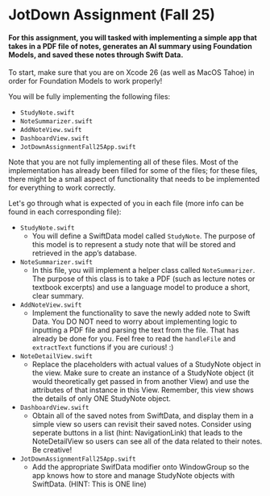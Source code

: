 # JotDown Assignment (Fall 25)

<h4>For this assignment, you will tasked with implementing a simple app that takes in a PDF file of notes, generates an AI summary using Foundation Models, and saved these notes through
Swift Data.</h4>

To start, make sure that you are on Xcode 26 (as well as MacOS Tahoe) in order for Foundation Models to work properly!

You will be fully implementing the following files:
- `StudyNote.swift`
- `NoteSummarizer.swift`
- `AddNoteView.swift`
- `DashboardView.swift`
- `JotDownAssignmentFall25App.swift`

Note that you are not fully implementing all of these files. Most of the implementation has already been filled for some of the files; for these files, there might be a small aspect of functionality that needs to be implemented for everything to work correctly.

Let's go through what is expected of you in each file (more info can be found in each corresponding file): 
- `StudyNote.swift`
   - You will define a SwiftData model called `StudyNote`. The purpose of this model is to represent a study note that will be stored and retrieved in the app’s database.
- `NoteSummarizer.swift`
   - In this file, you will implement a helper class called `NoteSummarizer`. The purpose of this class is to take a PDF (such as lecture notes or textbook excerpts) and use a language model to produce a short, clear summary.
- `AddNoteView.swift`
   - Implement the functionality to save the newly added note to Swift Data. You DO NOT need to worry about implementing logic to inputting a PDF file and parsing the text from the file. That has already be done for you. Feel free to read the `handleFile` and `extractText` functions if you are curious! :)
- `NoteDetailView.swift`
   - Replace the placeholders with actual values of a StudyNote object in the view. Make sure to create an instance of a StudyNote object (it would theoretically get passed in from another View) and use the attributes of that instance in this View. Remember, this view shows the details of only ONE StudyNote object.
- `DashboardView.swift`
   - Obtain all of the saved notes from SwiftData, and display them in a simple view so users can revisit their saved notes. Consider using seperate buttons in a list (hint: NavigationLink) that leads to the NoteDetailView so users can see all of the data related to their notes. Be creative!
- `JotDownAssignmentFall25App.swift`
   - Add the appropriate SwifData modifier onto WindowGroup so the app knows how to store and manage StudyNote objects with SwiftData. (HINT: This is ONE line)
  
 
